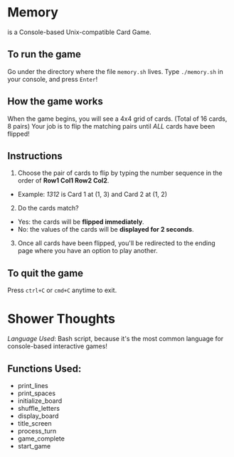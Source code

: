 # Memory
is a Console-based Unix-compatible Card Game.

## To run the game
Go under the directory where the file `memory.sh` lives.
Type `./memory.sh` in your console, and press `Enter`!

## How the game works
When the game begins, you will see a 4x4 grid of cards. (Total of 16 cards, 8 pairs)
Your job is to flip the matching pairs until *ALL* cards have been flipped!

## Instructions
1. Choose the pair of cards to flip by typing the number sequence in the order of **Row1 Col1 Row2 Col2**.
  - Example: *1312* is Card 1 at (1, 3) and Card 2 at (1, 2)
2. Do the cards match?
  - Yes: the cards will be **flipped immediately**.
  - No: the values of the cards will be **displayed for 2 seconds**.
3. Once all cards have been flipped, you'll be redirected to the ending page where you have an option to play another.

## To quit the game
Press `ctrl+C` or `cmd+C` anytime to exit.

# Shower Thoughts

*Language Used*: Bash script, because it's the most common language for console-based interactive games!

## Functions Used:
- print_lines
- print_spaces
- initialize_board
- shuffle_letters
- display_board
- title_screen
- process_turn
- game_complete
- start_game


<!-- A brief explanation of your design choices and any data structures or algorithms that you implemented
Choice of tooling (language, libraries, test runner, etc.) and rationale behind those choices. -->
